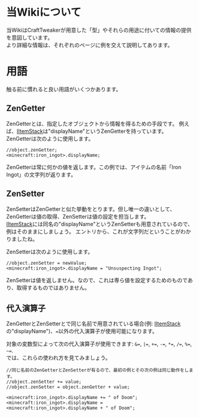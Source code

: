 # 当Wikiについて

当WikiはCraftTweakerが用意した「型」やそれらの用途に付いての情報の提供を意図しています。  
より詳細な情報は、それぞれのページに例を交えて説明してあります。

# 用語

触る前に慣れると良い用語がいくつかあります。

## ZenGetter

ZenGetterとは、指定したオブジェクトから情報を得るための手段です。 例えば、[IItemStack](/Vanilla/Items/IItemStack/)は"displayName"というZenGetterを持っています。  
ZenGetterは次のように使用します。

    //object.zenGetter;
    <minecraft:iron_ingot>.displayName;
    

ZenGetterは常に何かの値を返します。この例では、アイテムの名前「Iron Ingot」の文字列が返ります。

## ZenSetter

ZenSetterはZenGetterと似た挙動をとります。但し唯一の違いとして、ZenGetterは値の取得、ZenSetterは値の設定を担当します。  
[IItemStack](/Vanilla/Items/IItemStack/)には同名の"displayName"というZenSetterも用意されているので、例はそのままにしましょう。 エントリから、これが文字列だということがわかりましたね。

ZenSetterは次のように使用します。

    //object.zenSetter = newValue;
    <minecraft:iron_ingot>.displayName = "Unsuspecting Ingot";
    

ZenSetterは値を返しません。なので、これは専ら値を設定するためのものであり、取得するものではありません。

## 代入演算子

ZenGetterとZenSetterとで同じ名前で用意されている場合(例: [IItemStack](/Vanilla/Items/IItemStack/)の"displayName")、`=`以外の代入演算子が使用可能になります。

対象の変数型によって次の代入演算子が使用できます: `&=`, `|=`, `+=`, `-=`, `*=`, `/=`, `%=`, `~=`.  
では、これらの使われ方を見てみましょう。

    //同じ名前のZenGetterとZenSetterが有るので、最初の例とその次の例は同じ動作をします。
    //object.zenSetter += value;
    //object.zenSetter = object.zenGetter + value;
    
    <minecraft:iron_ingot>.displayName += " of Doom";
    <minecraft:iron_ingot>.displayName = <minecraft:iron_ingot>.displayName + " of Doom";